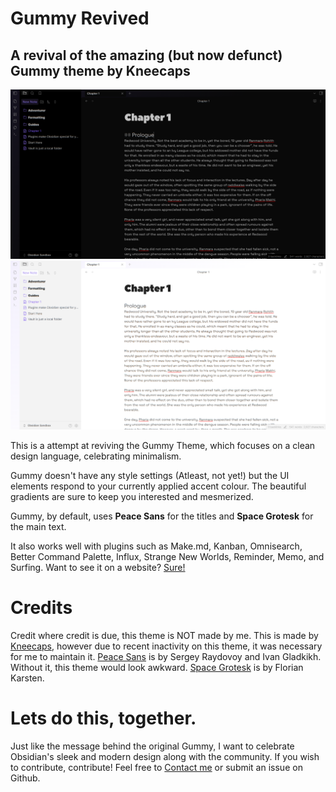 # Gummy Revived
## A revival of the amazing (but now defunct) Gummy theme by Kneecaps
![preview_dark](https://github.com/WinnerWind/gummy-revived/blob/main/others/preview_dark.png?raw=true)
![preview_light](https://github.com/WinnerWind/gummy-revived/blob/main/others/preview_light.png?raw=true)

This is a attempt at reviving the Gummy Theme, which focuses on a clean design language, celebrating minimalism.

Gummy doesn't have any style settings (Atleast, not yet!) but the UI elements respond to your currently applied accent colour. The beautiful gradients are sure to keep you interested and mesmerized.

Gummy, by default, uses **Peace Sans** for the titles and **Space Grotesk** for the main text. 

It also works well with plugins such as Make.md, Kanban, Omnisearch, Better Command Palette, Influx, Strange New Worlds, Reminder, Memo, and Surfing. Want to see it on a website? [Sure!](https://winnerwind.github.io)

# Credits
Credit where credit is due, this theme is NOT made by me. This is made by [Kneecaps](https://github.com/7368697661), however due to recent inactivity on this theme, it was necessary for me to maintain it.
[Peace Sans](https://www.behance.net/gallery/34760019/Peace-Sans-FREE-FONT) is by Sergey Raydovoy and Ivan Gladkikh. Without it, this theme would look awkward.
[Space Grotesk](https://fonts.google.com/specimen/Space+Grotesk) is by Florian Karsten.

# Lets do this, together.
Just like the message behind the original Gummy, I want to celebrate Obsidian's sleek and modern design along with the community. If you wish to contribute, contribute! Feel free to [Contact me](https://winnerwind.github.io/contact.html) or submit an issue on Github.
